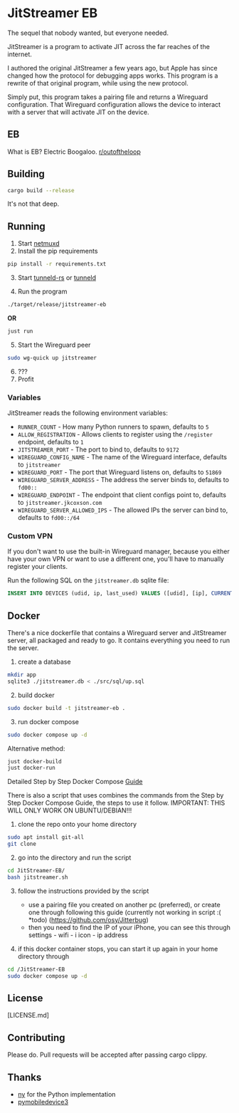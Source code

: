 # JitStreamer EB

The sequel that nobody wanted, but everyone needed.

JitStreamer is a program to activate JIT across the far reaches of the internet.

I authored the original JitStreamer a few years ago, but Apple has since changed
how the protocol for debugging apps works. This program is a rewrite of that original
program, while using the new protocol.

Simply put, this program takes a pairing file and returns a Wireguard configuration.
That Wireguard configuration allows the device to interact with a server that will
activate JIT on the device.

## EB

What is EB? Electric Boogaloo.
[r/outoftheloop](https://www.reddit.com/r/OutOfTheLoop/comments/3o41fi/where_does_the_name_of_something2_electric/)

## Building

```bash
cargo build --release

```

It's not that deep.

## Running

1. Start [netmuxd](https://github.com/jkcoxson/netmuxd)
2. Install the pip requirements

```bash
pip install -r requirements.txt
```

3. Start [tunneld-rs](https://github.com/jkcoxson/tunneld-rs) or [tunneld](https://github.com/doronz88/pymobiledevice3)

4. Run the program

```bash
./target/release/jitstreamer-eb
```

**OR**

```bash
just run
```

5. Start the Wireguard peer

```bash
sudo wg-quick up jitstreamer
```

6. ???
7. Profit

### Variables

JitStreamer reads the following environment variables:

- ``RUNNER_COUNT`` - How many Python runners to spawn, defaults to ``5``
- ``ALLOW_REGISTRATION`` - Allows clients to register using the ``/register`` endpoint, defaults to ``1``
- ``JITSTREAMER_PORT`` - The port to bind to, defaults to ``9172``
- ``WIREGUARD_CONFIG_NAME`` - The name of the Wireguard interface, defaults to ``jitstreamer``
- ``WIREGUARD_PORT`` - The port that Wireguard listens on, defaults to ``51869``
- ``WIREGUARD_SERVER_ADDRESS`` - The address the server binds to, defaults to ``fd00::``
- ``WIREGUARD_ENDPOINT`` - The endpoint that client configs point to, defaults to ``jitstreamer.jkcoxson.com``
- ``WIREGUARD_SERVER_ALLOWED_IPS`` - The allowed IPs the server can bind to, defaults to ``fd00::/64``

### Custom VPN

If you don't want to use the built-in Wireguard manager, because you either
have your own VPN or want to use a different one, you'll have to manually
register your clients.

Run the following SQL on the ``jitstreamer.db`` sqlite file:

```sql
INSERT INTO DEVICES (udid, ip, last_used) VALUES ([udid], [ip], CURRENT_TIMESTAMP);
```

## Docker

There's a nice dockerfile that contains a Wireguard server and JitStreamer server,
all packaged and ready to go. It contains everything you need to run the server.

1. create a database
```bash
mkdir app
sqlite3 ./jitstreamer.db < ./src/sql/up.sql
```

2. build docker
```bash
sudo docker build -t jitstreamer-eb .
```

3. run docker compose
```bash
sudo docker compose up -d
```

Alternative method:
```bash
just docker-build
just docker-run
```
Detailed Step by Step Docker Compose [Guide](https://github.com/jkcoxson/JitStreamer-EB/blob/master/jitstreamer-eb-debian-docker-instructions.md)

There is also a script that uses combines the commands from the Step by Step Docker Compose Guide, the steps to use it follow. 
IMPORTANT: THIS WILL ONLY WORK ON UBUNTU/DEBIAN!!!

1. clone the repo onto your home directory
```bash
sudo apt install git-all 
git clone
```
2. go into the directory and run the script
```bash
cd JitStreamer-EB/
bash jitstreamer.sh
```
3. follow the instructions provided by the script
   - use a pairing file you created on another pc (preferred), or create one through following this guide (currently not working in script :( *todo) (https://github.com/osy/Jitterbug)
   - then you need to find the IP of your iPhone, you can see this through settings - wifi - i icon - ip address

4. if this docker container stops, you can start it up again in your home directory through 
```bash
cd /JitStreamer-EB
sudo docker compose up -d
```

## License

[LICENSE.md]

## Contributing

Please do. Pull requests will be accepted after passing cargo clippy.

## Thanks

- [ny](https://github.com/nythepegasus/SideJITServer) for the Python implementation
- [pymobiledevice3](https://github.com/doronz88/pymobiledevice3)

